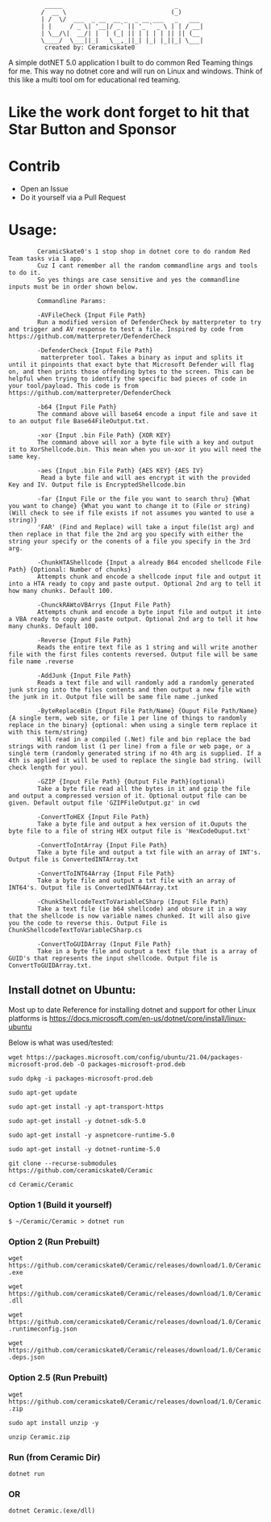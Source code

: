 
              _____                               _       
             /  __ \                             (_)      
             | /  \/  ___  _ __  __ _  _ __ ___   _   ___ 
             | |     / _ \| '__|/ _` || '_ ` _ \ | | / __|
             | \__/\|  __/| |  | (_| || | | | | || || (__ 
             \____/  \___||_|   \__,_||_| |_| |_||_| \___|
              created by: Ceramicskate0

A simple dotNET 5.0 application I built to do common Red Teaming things for me. This way no dotnet core and will run on Linux and windows. Think of this like a multi tool om for educational red teaming.

# Like the work dont forget to hit that Star Button and Sponsor

# Contrib
- Open an Issue
- Do it yourself via a Pull Request

# Usage:
            CeramicSkate0's 1 stop shop in dotnet core to do random Red Team tasks via 1 app.  
            Cuz I cant remember all the random commandline args and tools to do it.      
            So yes things are case sensitive and yes the commandline inputs must be in order shown below.

            Commandline Params:
            
            -AVFileCheck {Input File Path}
            Run a modified version of DefenderCheck by matterpreter to try and trigger and AV response to test a file. Inspired by code from https://github.com/matterpreter/DefenderCheck          

            -DefenderCheck {Input File Path}
             matterpreter tool. Takes a binary as input and splits it until it pinpoints that exact byte that Microsoft Defender will flag on, and then prints those offending bytes to the screen. This can be helpful when trying to identify the specific bad pieces of code in your tool/payload. This code is from https://github.com/matterpreter/DefenderCheck
            
            -b64 {Input File Path}
            The command above will base64 encode a input file and save it to an output file Base64FileOutput.txt.

            -xor {Input .bin File Path} {XOR KEY}
            The command above will xor a byte file with a key and output it to XorShellcode.bin. This mean when you un-xor it you will need the same key.

            -aes {Input .bin File Path} {AES KEY} {AES IV}
             Read a byte file and will aes encrypt it with the provided Key and IV. Output file is EncryptedShellcode.bin

            -far {Input File or the file you want to search thru} {What you want to change} {What you want to change it to (File or string)(Will check to see if file exists if not assumes you wanted to use a string)}
            'FAR' (Find and Replace) will take a input file(1st arg) and then replace in that file the 2nd arg you specify with either the string your specify or the conents of a file you specify in the 3rd arg.

            -ChunkHTAShellcode {Input a already B64 encoded shellcode File Path} {Optional: Number of chunks}
            Attempts chunk and encode a shellcode input file and output it into a HTA ready to copy and paste output. Optional 2nd arg to tell it how many chunks. Default 100.
            
            -ChunckRAWtoVBArrys {Input File Path}
            Attempts chunk and encode a byte input file and output it into a VBA ready to copy and paste output. Optional 2nd arg to tell it how many chunks. Default 100.

            -Reverse {Input File Path}
            Reads the entire text file as 1 string and will write another file with the first files contents reversed. Output file will be same file name .reverse
    
            -AddJunk {Input File Path}
            Reads a text file and will randomly add a randomly generated junk string into the files contents and then output a new file with the junk in it. Output file will be same file name .junked

            -ByteReplaceBin {Input File Path/Name} {Ouput File Path/Name} {A single term, web site, or file 1 per line of things to randomly replace in the binary} {optional: when using a single term replace it with this term/string}
            Will read in a compiled (.Net) file and bin replace the bad strings with random list (1 per line) from a file or web page, or a single term (randomly generated string if no 4th arg is supplied. If a 4th is applied it will be used to replace the single bad string. (will check length for you).

            -GZIP {Input File Path} {Output File Path}(optional)
            Take a byte file read all the bytes in it and gzip the file and output a compressed version of it. Optional output file can be given. Default output file 'GZIPFileOutput.gz' in cwd

            -ConvertToHEX {Input File Path}
            Take a byte file and output a hex version of it.Ouputs the byte file to a file of string HEX output file is 'HexCodeOuput.txt'

            -ConvertToIntArray {Input File Path}
            Take a byte file and output a txt file with an array of INT's. Output file is ConvertedINTArray.txt

            -ConvertToINT64Array {Input File Path}
            Take a byte file and output a txt file with an array of INT64's. Output file is ConvertedINT64Array.txt

            -ChunkShellcodeTextToVariableCSharp (Input File Path}
            Take a text file (ie b64 shellcode) and obsure it in a way that the shellcode is now variable names chunked. It will also give you the code to reverse this. Output File is ChunkShellcodeTextToVariableCSharp.cs
            
            -ConvertToGUIDArray (Input File Path}
            Take in a byte file and output a text file that is a array of GUID's that represents the input shellcode. Output file is ConvertToGUIDArray.txt.

            
            
## Install dotnet on Ubuntu:

Most up to date Reference for installing dotnet and support for other Linux platforms is https://docs.microsoft.com/en-us/dotnet/core/install/linux-ubuntu

Below is what was used/tested:

``wget https://packages.microsoft.com/config/ubuntu/21.04/packages-microsoft-prod.deb -O packages-microsoft-prod.deb``

``sudo dpkg -i packages-microsoft-prod.deb``

``sudo apt-get update``

``sudo apt-get install -y apt-transport-https``

``sudo apt-get install -y dotnet-sdk-5.0``
  
``sudo apt-get install -y aspnetcore-runtime-5.0``

``sudo apt-get install -y dotnet-runtime-5.0``

``git clone --recurse-submodules https://github.com/ceramicskate0/Ceramic``

``cd Ceramic/Ceramic``

### Option 1 (Build it yourself)

``$ ~/Ceramic/Ceramic > dotnet run``

### Option 2 (Run Prebuilt)

``wget https://github.com/ceramicskate0/Ceramic/releases/download/1.0/Ceramic.exe``

``wget https://github.com/ceramicskate0/Ceramic/releases/download/1.0/Ceramic.dll``

``wget https://github.com/ceramicskate0/Ceramic/releases/download/1.0/Ceramic.runtimeconfig.json``

``wget https://github.com/ceramicskate0/Ceramic/releases/download/1.0/Ceramic.deps.json``

### Option 2.5 (Run Prebuilt)

``wget https://github.com/ceramicskate0/Ceramic/releases/download/1.0/Ceramic.zip``

``sudo apt install unzip -y``

``unzip Ceramic.zip``

### Run (from Ceramic Dir)

``dotnet run``

### OR

``dotnet Ceramic.(exe/dll)``
